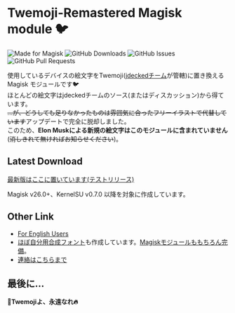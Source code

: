 # Twemoji-Remastered Magisk module 🐦

![Made for Magisk](https://img.shields.io/badge/Made%20for-Magisk-teal?style=for-the-badge&logo=magisk)
![GitHub Downloads](https://img.shields.io/github/downloads/monefiera/Twemoji-Remastered/total?color=green&style=for-the-badge&logo=github)
![GitHub Issues](https://img.shields.io/github/issues/monefiera/Twemoji-Remastered?style=for-the-badge&logo=github)
![GitHub Pull Requests](https://img.shields.io/github/issues-pr/monefiera/Twemoji-Remastered?style=for-the-badge&logo=github)

使用しているデバイスの絵文字をTwemoji([jdeckedチーム](https://github.com/jdecked/twemoji/)が管轄)に置き換える Magisk モジュールです🐦  
ほとんどの絵文字はjdeckedチームのソース(またはディスカッション)から得ています。  
~~…が、どうしても足りなかったものは雰囲気に合ったフリーイラストで代替しています~~アップデートで完全に脱却しました。  
このため、**Elon Muskによる新規の絵文字はこのモジュールに含まれていません**(~~消しきれて無ければお知らせください~~)。

## Latest Download
[最新版はここに置いています(テストリリース)](https://github.com/monefiera/Twemoji-Remastered/releases/tag/v15.0.3)

Magisk v26.0+、KernelSU v0.7.0 以降を対象に作成しています。

## Other Link
 - [For English Users](https://github.com/monefiera/Twemoji-Remastered/blob/main/README_EN.md)
 - [ほぼ自分用合成フォント](https://github.com/monefiera/Tarsiger-Sans)も作成しています。[Magiskモジュールももちろん完備](https://github.com/monefiera/Tarsiger-Sans-Prime)。
 - [連絡はこちらまで](https://misskey.io/@Forsaken_Love02)
## 最後に…
**🍊Twemojiよ、永遠なれ🔥**

